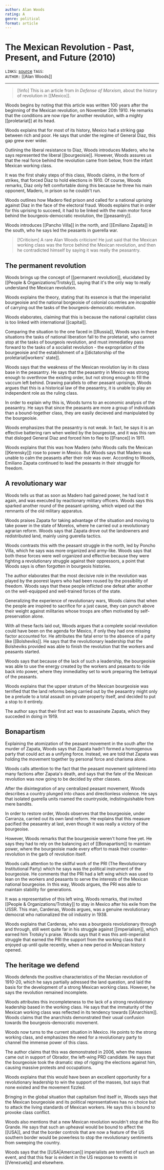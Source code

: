 ```yaml
---
author: Alan Woods
rating: A 
genre: political 
format: article
---
```

# The Mexican Revolution - Past, Present, and Future (2010)
`LINKS`: [source](https://www.marxist.com/mexican-revolution-past-present-future.htm)
`TAGS`:  
`AUTHOR:` [[Alan Woods]]

---
> [!info]
> This is an article from *In Defense of Marxism,* about the history of revolution in [[Mexico]]. 

Woods begins by noting that this article was written 100 years after the beginning of the Mexican revolution, on November 20th 1910. He remarks that the conditions are now ripe for another revolution, with a mighty [[proletariat]] at its head.

Woods explains that for most of its history, Mexico had a striking gap between rich and poor. He says that under the regime of General Diaz, this gap grew ever wider. 

Outlining the liberal resistance to Diaz, Woods introduces Madero, who he says represented the liberal [[bourgeoisie]]. However, Woods assures us that the real force behind the revolution came from below, from the infant Mexican working class. 

It was the first shaky steps of this class, Woods claims, in the form of strikes, that forced Diaz to hold elections in 1910. Of course, Woods remarks, Diaz only felt comfortable doing this because he threw his main opponent, Madero, in prison so he couldn't run.

Woods outlines how Madero fled prison and called for a national uprising against Diaz in the face of the electoral fraud. Woods explains that in order for this uprising to succeed, it had to be linked with the main motor force behind the bourgeois-democratic revolution, the [[peasantry]]. 

Woods introduces [[Pancho Villa]] in the north, and [[Emiliano Zapata]] in the south, who he says led the peasants in guerella war. 

> [!Criticism]
> A rare Alan Woods criticism! He just said that the Mexican working class was the force behind the Mexican revolution, and then he contradicted himself by saying it was really the peasantry.

## The permanent revolution
Woods brings up the concept of [[permanent revolution]], elucidated by [[People & Organizations/Trotsky]], saying that it's the only way to really understand the Mexican revolution. 

Woods explains the theory, stating that its essence is that the imperialist bourgeoisie and the national borgeoisie of colonial countries are *incapable* of carrying out the tasks of the bourgeois-democratic revolution. 

Woods elaborates, claiming that this is because the national capitalist class is too linked with international [[capital]]. 

Comparing the situation to the one faced in [[Russia]], Woods says in these situations the tasks of national liberation fall to the proletariat, who cannot stop at the tasks of bourgeois revolution, and must immediatley pass forward to the tasks of a socialist revolution - the expropriation of the bourgeoisie and the establishment of a [[dictatorship of the proletariat|workers' state]]. 

Woods says that the weakness of the Mexican revolution lay in its class base in the peasantry. He says that the peasantry in Mexico was strong enough to overthrow the existing order, but not strong enough to fill the vaccum left behind. Drawing parallels to other peasant uprisings, Woods argues that this is a historical law of the peasantry, it is unable to play an independent role as the ruling class. 

In order to explain why this is, Woods turns to an economic analysis of the peasantry. He says that since the peasants are more a group of individuals than a bound-together class, they are easily decieved and manipulated by the bourgeoisie. 

Woods emphasizes that the peasantry is not weak. In fact, he says it is an effective battering ram when weiled by the bourgeoise, and it was this ram that disloged General Diaz and forced him to flee to [[France]] in 1911. 

Woods explains that this was how Madero (who Woods calls the Mexican [[Kerensky]]) rose to power in Mexico. But Woods says that Madero was unable to calm the peasants after their role was over. According to Woods, Emiliano Zapata continued to lead the peasants in their struggle for freedom. 

## A revolutionary war
Woods tells us that as soon as Madero had gained power, he had lost it again, and was executed by reactionary military officers. Woods says this sparked another round of the peasant uprising, which wiped out the remnants of the old military apparatus. 

Woods praises Zapata for taking advantage of the situation and moving to take power in the state of Morelos, where he carried out a revolutionary agrarian reform. Woods says that Zapata drove out the landowners and redistributed land, mainly using guerella tactics.

Woods contrasts this with the peasant struggle in the north, led by Poncho Villa, which he says was more organized and army-like. Woods says that both these forces were well organized and effective because they were fighting a revolutionary struggle against their oppressors, a point that Woods says is often forgotten in bourgeois histories.

The author elaborates that the most decisive role in the revolution was played by the poorest layers who had been roused by the possibility of freedom. Woods says that these people inflicted one defeat after another on the well-equipped and well-trained forces of the state. 

Generalizing the experience of revolutionary wars, Woods claims that when the people are inspired to sacrifice for a just cause, they can punch above their weight against militaries whose troops are often motivated by self-preservation alone. 

With all these facts laid out, Woods argues that a complete social revolution could have been on the agenda for Mexico, if only they had one missing factor accounted for. He attributes the fatal error to the absence of a party like [[Bolsheviks]]. He says that the revolutionary leadership that the Bolsheviks provided was able to finish the revolution that the workers and peasants started. 

Woods says that because of the lack of such a leadership, the bourgeoisie was able to use the energy created by the workers and peasants to ride back into power, where they immediatley set to work preparing the betrayal of the peasants. 

Woods explains that the upper stratum of the Mexican bourgeoisie was terrified that the land reforms being carried out by the peasantry might only be a prelude to a total assault on private property itself, and decided to put a stop to it entirely. 

The author says that their first act was to assasinate Zapata, which they succeded in doing in 1919. 

## Bonapartism
Explaining the atomization of the peasant movement in the south after the murder of Zapata, Woods says that Zapata hadn't formed a homogenous party that could act as a unifying force. Instead, we are told that Zapata was holding the movement together by personal force and charisma alone. 

Woods calls attention to the fact that the peasant movement splintered into many factions after Zapata's death, and says that the fate of the Mexican revolution was now going to be decided by other classes. 

After the disintegration of any centralized peasant movement, Woods describes a country plunged into chaos and directionless violence. He says that isolated guerella units roamed the countryside, indistinguishable from mere bandits. 

In order to restore order, Woods observes that the bourgeoisie, under Carranza, carried out its own land reform. He explains that this measure pacified the peasantry at last, even though it was really a victory of the bourgeoise. 

However, Woods remarks that the bourgeoisie weren't home free yet. He says they had to rely on the balancing act of [[Bonapartism]] to maintain power, where the bourgeoisie made every effort to mask their counter-revolution in the garb of revolution itself. 

Woods calls attention to the skillful work of the PRI (The Revolutionary Institutional Party) which he says was the political instrument of the bourgeoisie. He comments that the PRI had a left wing which was used to lean on the workers and peasants to serve the interests of the Mexican national bourgeoise. In this way, Woods argues, the PRI was able to maintain stability for generations.

It was a representative of this left wing, Woods remarks, that invited [[People & Organizations/Trotsky]] to stay in Mexico after his exile from the USSR. This man, Cardenas, Woods argues, was a genuine revolutionary democrat who nationalized the oil industry in 1938. 

Woods explains that Cardenas, who was a bourgeois revolutionary through and through, still went quite far in his struggle against [[imperialism]], which earned him Trotsky's praise. Woods says that it was this anti-imperialist struggle that earned the PRI the support from the working class that it enjoyed up until quite recently, when a new period in Mexican history opened. 

## The heritage we defend
Woods defends the positive characteristics of the Mecian revolution of 1910-20, which he says partially adressed the land question, and laid the basis for the development of a strong Mexican working class. However, he says the revolution remained incomplete. 

Woods attributes this incompleteness to the lack of a strong revolutionary leadership based in the working class. He says that the immaturity of the Mexican working class was reflected in its tendency towards [[Anarchism]]. Woods claims that the anarchists demonstrated their usual confusion towards the bourgeois-democratic movement. 

Woods now turns to the current situation in Mexico. He points to the strong working class, and emphasizes the need for a revolutionary party to channel the immense power of this class. 

The author claims that this was demonstrated in 2006, when the masses came out in support of Obrador, the left-wing PRD candidate. He says that the bourgeoisie took the dramatic step of rigging the elections against him, causing massive protests and occupations.

Woods explains that this would have been an excellent opportunity for a revolutionary leadership to win the support of the masses, but says that none existed and the movement fizzled. 

Bringing in the global situation that capitalism find itself in, Woods says that the Mexican bourgeoisie and its political representatives has no choice but to attack the living standards of Mexican workers. He says this is bound to provoke class conflict.

Woods also mentions that a new Mexican revolution wouldn't stop at the Rio Grande. He says that such an upheaval would be bound to affect the [[USA]], and that the border controls that are now a feature of the US southern border would be powerless to stop the revolutionary sentiments from sweeping the country. 

Woods says that the [[USA|American]] imperialists are terrified of such an event, and that this fear is evident in the US response to events in [[Venezuela]] and elsewhere. 